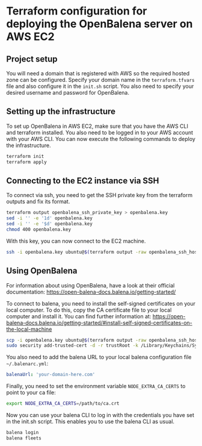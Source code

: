 # Terraform configuration for deploying the OpenBalena server on AWS EC2

## Project setup

You will need a domain that is registered with AWS so the required hosted zone can be configured.
Specify your domain name in the `terraform.tfvars` file and also configure it in the `init.sh` script.
You also need to specify your desired username and password for OpenBalena.


## Setting up the infrastructure

To set up OpenBalena in AWS EC2, make sure that you have the AWS CLI and terraform installed.
You also need to be logged in to your AWS account with your AWS CLI.
You can now execute the following commands to deploy the infrastructure.

```bash
terraform init
terraform apply
```

## Connecting to the EC2 instance via SSH

To connect via ssh, you need to get the SSH private key from the terraform outputs and fix its format.

```bash
terraform output openbalena_ssh_private_key > openbalena.key
sed -i '' -e '1d' openbalena.key
sed -i '' -e '$d' openbalena.key
chmod 400 openbalena.key
```

With this key, you can now connect to the EC2 machine.

```bash
ssh -i openbalena.key ubuntu@$(terraform output -raw openbalena_ssh_host)
```

## Using OpenBalena

For information about using OpenBalena, have a look at their official documentation: https://open-balena-docs.balena.io/getting-started/

To connect to balena, you need to install the self-signed certificates on your local computer. 
To do this, copy the CA certificate file to your local computer and install it.
You can find further information at: https://open-balena-docs.balena.io/getting-started/#install-self-signed-certificates-on-the-local-machine

```bash
scp -i openbalena.key ubuntu@$(terraform output -raw openbalena_ssh_host):/home/ubuntu/ca.crt ./ca.crt
sudo security add-trusted-cert -d -r trustRoot -k /Library/Keychains/System.keychain ca.crt # For MacOS
```

You also need to add the balena URL to your local balena configuration file `~/.balenarc.yml`:

```yaml
balenaUrl: 'your-domain-here.com'
```

Finally, you need to set the environment variable `NODE_EXTRA_CA_CERTS` to point to your ca file:

```bash
export NODE_EXTRA_CA_CERTS=/path/to/ca.crt
```

Now you can use your balena CLI to log in with the credentials you have set in the init.sh script.
This enables you to use the balena CLI as usual.

```bash
balena login
balena fleets
```